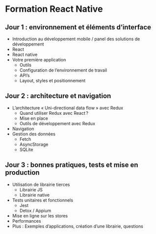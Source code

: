 # Formation React Native

## Jour 1 : environnement et éléments d’interface

- Introduction au développement mobile / panel des solutions de développement
- React
- React native
- Votre première application
  - Outils
  - Configuration de l’environnement de travail
  - API’s
  - Layout, styles et positionnement

## Jour 2 : architecture et navigation

- L’architecture « Uni-directional data flow » avec Redux
  - Quand utiliser Redux avec React ?
  - Mise en place
  - Outils de développement avec Redux
- Navigation
- Gestion des données
  - Fetch
  - AsyncStorage
  - SQLite

## Jour 3 : bonnes pratiques, tests et mise en production

- Utilisation de librairie tierces
  - Librairie JS
  - Librairie native
- Tests unitaires et fonctionnels
  - Jest
  - Detox / Appium
- Mise en ligne sur les stores
- Performances
- Plus : Exemples d’applications, création d’une librairie, questions
